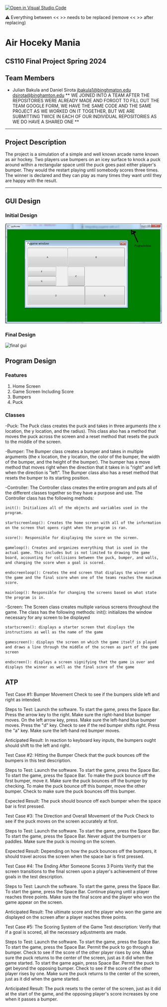 [![Open in Visual Studio Code](https://classroom.github.com/assets/open-in-vscode-718a45dd9cf7e7f842a935f5ebbe5719a5e09af4491e668f4dbf3b35d5cca122.svg)](https://classroom.github.com/online_ide?assignment_repo_id=14588486&assignment_repo_type=AssignmentRepo)

:warning: Everything between << >> needs to be replaced (remove << >> after replacing)

# Air Hoceky Mania
## CS110 Final Project Spring 2024

## Team Members

- Julian Bakula and Daniel Sirota 
jbakula1@binghmaton.edu
dsirota@binghamton.edu
** WE JOINED INTO A TEAM AFTER THE REPOSITORIES WERE ALREADY MADE AND FORGOT TO FILL OUT THE TEAM GOOGLE FORM, WE HAVE THE SAME CODE AND THE SAME PROJECT AS WE WORKED ON IT TOGETHER, BUT WE ARE SUBMITTING TWICE IN EACH OF OUR INDIVIDUAL REPOSITORIES AS WE DO HAVE A SHARED ONE **

***

## Project Description

The project is a simulation of a simple and well known arcade name known as air hockey. Two players use bumpers on an icey surface to knock a puck around within a rectangular space until the puck goes past either player's bumper. They would the restart playing until somebody scores three times. The winner is declared and they can play as many times they want until they are happy with the result.

***    

## GUI Design

### Initial Design

![initial gui](assets/gui.jpg)

### Final Design

![final gui](assets/finalgui.jpg)

## Program Design

### Features

1. Home Screen
2. Game Screen Including Score
3. Bumpers
4. Puck

### Classes

-Puck: The Puck class creates the puck and takes in three arguments (the x location, the y location, and the radius). This class also has a method that moves the puck across the screen and a reset method that resets the puck to the middle of the screen.

-Bumper: The Bumper class creates a bumper and takes in multiple arguments (the x location, the y location, the color of the bumper, the width of the bumper, and the height of the bumper). The bumper has a move method that moves right when the direction that it takes in is "right" and left when the direction is "left". The Bumper class also has a reset method that resets the bumper to its starting position.

-Controller: The Controller class creates the entire program and puts all of the different classes together so they have a purpose and use. The Controller class has the following methods:

    init(): Initializes all of the objects and variables used in the program.

    startscreenloop(): Creates the home screen with all of the information on the screen that opens right when the program is ran.

    score(): Responsible for displaying the score on the screen.

    gameloop(): Creates and organizes everything that is used in the actual game. This includes but is not limited to drawing the game board, accounting for collisions between the puck, bumper, and walls, and changing the score when a goal is scored.

    endscreenloop(): Creates the end screen that displays the winner of the game and the final score when one of the teams reaches the maximum score.

    mainloop(): Responsible for changing the screens based on what state the program is in.

-Screen: The Screen class creates multiple various screens throughout the game. The class has the following methods:
    init(): initializes the window necessary for any screen to be displayed

    startscreen(): displays a starter screen that displays the instructions as well as the name of the game

    gamescreen(): displays the screen on which the game itself is played and draws a line through the middle of the screen as part of the game screen

    endscreen(): displays a screen signifying that the game is over and displays the winner as well as the final score of the game


## ATP

Test Case #1: Bumper Movement 
Check to see if the bumpers slide left and right as intended.


Steps to Test: Launch the software. To start the game, press the Space Bar. Press the arrow key to the right. Make sure the right-hand blue bumper moves. On the left arrow key, press. Make sure the left-hand blue bumper moves. Press the "d" key. Check to see if the red bumper shifts right. Press the "a" key. Make sure the left-hand red bumper moves.


Anticipated Result: In reaction to keyboard key inputs, the bumpers ought should shift to the left and right.


Test Case #2: Hitting the Bumper
Check that the puck bounces off the bumpers in this test description.

Steps to Test: Launch the software. To start the game, press the Space Bar. To start the game, press the Space Bar. To make the puck bounce off the first bumper, move it. Make sure the puck bounces off the bumper by checking. To make the puck bounce off this bumper, move the other bumper. Check to make sure the puck bounces off this bumper.

Expected Result: The puck should bounce off each bumper when the space bar is first pressed.


Test Case #3: The Direction and Overall Movement of the Puck
Check to see if the puck moves on the screen accurately at first.

Steps to Test: Launch the software. To start the game, press the Space Bar. To start the game, press the Space Bar. Never adjust the bumpers or paddles. Make sure the puck is moving on the screen.

Expected Result: Depending on how the puck bounces off the bumpers, it should travel across the screen when the space bar is first pressed.


Test Case #4: The Ending After Someone Scores 3 Points
Verify that the screen transitions to the final screen upon a player's achievement of three goals in the test description.

Steps to Test: Launch the software. To start the game, press the Space Bar. To start the game, press the Space Bar. Continue playing until a player reaches three points. Make sure the final score and the player who won the game appear on the screen.

Anticipated Result: The ultimate score and the player who won the game are displayed on the screen after a player reaches three points.


Test Case #5: The Scoring System of the Game
Test description: Verify that if a goal is scored, all the necessary adjustments are made.

Steps to Test: Launch the software. To start the game, press the Space Bar. To start the game, press the Space Bar. Permit the puck to go through a bumper. Check to see if the score of the other player rises by one. Make sure the puck returns to the center of the screen, just as it did when the game started. To start the game again, press Space Bar. Permit the puck to get beyond the opposing bumper. Check to see if the score of the other player rises by one. Make sure the puck returns to the center of the screen, just as it did when the game started.

Anticipated Result: The puck resets to the center of the screen, just as it did at the start of the game, and the opposing player's score increases by one when it passes a bumper.
